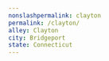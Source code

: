 ```yaml
---
﻿nonslashpermalink: clayton
permalink: /clayton/
alley: Clayton
city: Bridgeport
state: Connecticut
---
```

